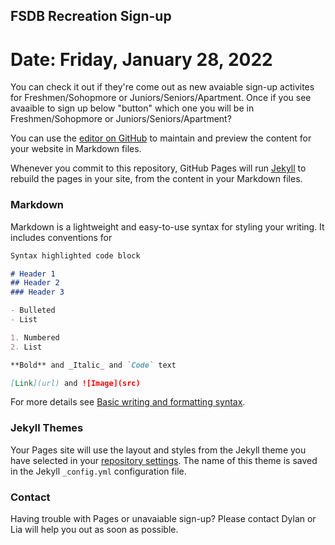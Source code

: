 ## FSDB Recreation Sign-up

# Date: Friday, January 28, 2022

You can check it out if they're come out as new avaiable sign-up activites for Freshmen/Sohopmore or Juniors/Seniors/Apartment. Once if you see avaaible to sign up below "button" which one you will be in Freshmen/Sohopmore or Juniors/Seniors/Apartment?

You can use the [editor on GitHub](https://github.com/dylandavis9/fsdb-recreation-signup/edit/gh-pages/index.md) to maintain and preview the content for your website in Markdown files.

Whenever you commit to this repository, GitHub Pages will run [Jekyll](https://jekyllrb.com/) to rebuild the pages in your site, from the content in your Markdown files.

### Markdown

Markdown is a lightweight and easy-to-use syntax for styling your writing. It includes conventions for

```markdown
Syntax highlighted code block

# Header 1
## Header 2
### Header 3

- Bulleted
- List

1. Numbered
2. List

**Bold** and _Italic_ and `Code` text

[Link](url) and ![Image](src)
```

For more details see [Basic writing and formatting syntax](https://docs.github.com/en/github/writing-on-github/getting-started-with-writing-and-formatting-on-github/basic-writing-and-formatting-syntax).

### Jekyll Themes

Your Pages site will use the layout and styles from the Jekyll theme you have selected in your [repository settings](https://github.com/dylandavis9/fsdb-recreation-signup/settings/pages). The name of this theme is saved in the Jekyll `_config.yml` configuration file.

### Contact

Having trouble with Pages or unavaiable sign-up? Please contact Dylan or Lia will help you out as soon as possible.
